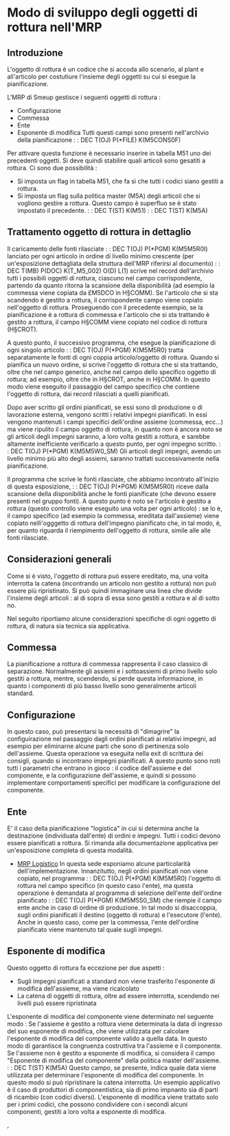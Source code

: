 # Modo di sviluppo degli oggetti di rottura nell'MRP


##  Introduzione
L'oggetto di rottura è un codice che si accoda allo scenario, al plant e all'articolo per costutiure l'insieme degli oggetti su cui si esegue la pianificazione.

L'MRP di Smeup gestisce i seguenti oggetti di rottura : 
-  Configurazione
-  Commessa
-  Ente
-  Esponente di modifica
Tutti questi campi sono presenti nell'archivio della pianificazione
 :  : DEC T(OJ) P(\*FILE) K(M5CONS0F)

Per attivare questa funzione è necessario inserire in tabella M51 uno dei precedenti oggetti.
Si deve quindi stabilire quali articoli sono gesatiti a rottura.
Ci sono due possibilità : 
-  Si imposta un flag in tabella M51, che fa sì che tutti i codici siano gestiti a rottura.
-  Si imposta un flag sulla politica master (M5A) degli articoli che si vogliono gestire a rottura. Questo campo è superfluo se è stato impostato il precedente.
 :  : DEC T(ST) K(M51)
 :  : DEC T(ST) K(M5A)

## Trattamento oggetto di rottura in dettaglio
Il caricamento delle fonti rilasciate
 :  : DEC T(OJ) P(\*PGM) K(M5M5R0I)
lanciato per ogni articolo in ordine di livello minimo crescente
(per un'esposizione dettagliata della struttura dell'MRP riferirsi al documento)
 :  : DEC T(MB) P(DOC) K(T_M5_002) O(D) L(1)
scrive nel record dell'archivio tutti i possibili oggetti di rottura, ciascuno nel campo corrispondente, partendo da quanto ritorna la scansione della disponibilità (ad esempio la commessa viene copiata da £M5DCO in H§COMM).
Se l'articolo che si sta scandendo è gestito a rottura, il corrispondente campo viene copiato nell'oggetto di rottura. Proseguendo con il precedente esempio, se la pianificazione è a rottura di commessa e l'articolo che si sta trattando è gestito a rottura, il campo H§COMM viene copiato nel codice di rottura (H§CROT).

A questo punto, il successivo programma, che esegue la pianificazione di ogni singolo articolo
 :  : DEC T(OJ) P(\*PGM) K(M5M5R0)
tratta separatamente le fonti di ogni coppia articolo/oggetto di rottura.
Quando si  pianifica un nuovo ordine, si scrive l'oggetto di rottura che si sta trattando, oltre che nel campo generico, anche nel campo dello specifico oggetto di rottura; ad esempio, oltre che  in H§CROT, anche in H§COMM. In questo modo viene eseguito il passaggio del campo specifico che contiene l'oggetto di rottura, dai record rilasciati a quelli pianificati.

Dopo aver scritto gli ordini pianificati, se essi sono di produzione o di lavorazione esterna, vengono scritti i relativi impegni pianificati. In essi vengono mantenuti i campi specifici dellì'ordine assieme (commessa, ecc...) ma viene ripulito il campo oggetto di rottura, in quanto non è ancora noto se gli articoli degli impegni saranno, a loro volta gestiti a rottura, e sarebbe altamente inefficiente verificarlo a questo punto, per ogni impegno scritto.
 :  : DEC T(OJ) P(\*PGM) K(M5M5W0_SM)
Gli articoli degli impegni, avendo un  livello minimo più alto degli assiemi, saranno trattati successivamente nella pianificazione.

Il programma che scrive le fonti rilasciate, che abbiamo incontrato all'inizio di questa esposizione,
 :  : DEC T(OJ) P(\*PGM) K(M5M5R0I)
riceve dalla scansione della disponibilità anche le fonti pianificate (che devono essere presenti nel gruppo fonti).
A questo punto è noto se l'articolo è gestito a rottura (questo controllo viene eseguito una volta per ogni articolo) :  se lo è, il campo specifico (ad esempio la commessa, ereditata dall'assieme) viene copiato nellì'ogggetto di rottura dell'impegno pianificato che, in tal modo, è, per quanto riguarda il riempimento dell'oggetto di rottura, simile alle alle fonti rilasciate.

## Considerazioni generali
Come si è visto, l'oggetto di rottura può essere ereditato, ma, una volta interrotta la catena (incontrando un articolo non gestito a rottura) non può essere più ripristinato. Si può quindi immaginare una linea che divide l'insieme degli articoli :  al di sopra di essa sono gestiti a rottura e al di sotto no.

Nel seguito riportiamo alcune considerazioni specifiche di ogni oggetto di rottura, di natura sia tecnica sia applicativa.

## Commessa
La pianificazione a rottura di commessa rappresenta il caso classico di separazione. Normalmente gli assiemi e i sottoassiemi di primo livello solo gestiti a rottura, mentre, scendendo, si perde questa informazione, in quanto i componenti di più basso livello sono generalmente articoli standard.

## Configurazione
In questo caso, può presentarsi la necessità di "dimagrire" la configuirazione nel passaggio dagli ordini pianificati ai relativi impegni, ad esempio per eliminarne alcune parti  che sono di pertinenza solo dell'assieme. Questa operazione va eseguita nella exit di scrittura dei consigli, quando si incontrano impegni pianificati. A questo punto sono noti tutti i parametri che entrano in gioco :  il codice dell'assieme e del componente, e  la configurazione dell'assieme, e quindi si possono implementare comportamenti specifici per modificare la configurazione del componente.

## Ente
E' il caso della pianificazione "logistica" in cui si determina anche la destinazione (individuata dall'ente) di ordini e impegni.
Tutti i codici devono essere pianificati a rottura.
Si rimanda alla documentazione applicativa per un'esposizione completa di questa modalità.
- [MRP Logistico](Sorgenti/DOC/TA/B£AMO/M5_013)
In questa sede esponiamo alcune particolarità dell'implementazione.
Innanzitutto, negli ordini pianificati non viene copiato, nel programma
 :  : DEC T(OJ) P(\*PGM) K(M5M5R0)
l'oggetto di rottura nel campo specifico (in questo caso l'ente), ma questa operazione è demandata al programma di selezione dell'ente dell'ordine pianificato
 :  : DEC T(OJ) P(\*PGM) K(M5M5S0_SM)
che riempie il campo ente anche in caso di ordine di produzione. In tal modo si disaccoppia, sugli ordini pianificati il destino (oggetto di rottura) e l'esecutore (l'ente).
Anche in questo caso, come per la commessa, l'ente dell'ordine pianificato viene mantenuto tal quale sugli impegni.

## Esponente di modifica
Questo oggetto di rottura fa eccezione per due aspetti : 
-  Sugli impegni pianificati a standard non viene trasferito l'esponente di modifica dell'assieme, ma viene ricalcolato
-  La catena di oggetti di rottura, oltre ad essere interrotta, scendendo nei livelli può essere ripristinata

L'esponente di modifica del componente viene determinato nel seguente modo : 
Se l'assieme è gestito a rottura viene determinata la data di ingresso del suo esponente di modifica, che viene utilizzata per calcolare l'esponente di modifica del componente valido a quella data.
In questo modo di garantisce la congruenza costruttiva tra l'assieme e il componente.
Se l'assieme non è gestito a esponente di modifica, si considera il campo "Esponente di modifica del componente" della politica master dell'assieme.
 :  : DEC T(ST) K(M5A)
Questo campo, se presente, indica quale data viene utilizzata per determinare l'esponente di modifica del componente. In  questo modo si può ripristinare la catena interrotta. Un esempio applicativo è il caso di produttori di componentistica, sia di primo impnanto sia di parti di ricambio (con codici diversi). L'esponente di modifica viene trattato solo per i primi codici, che possono condividere con i secondi alcuni componenti, gestiti a loro volta a esponente di modifica.













,
